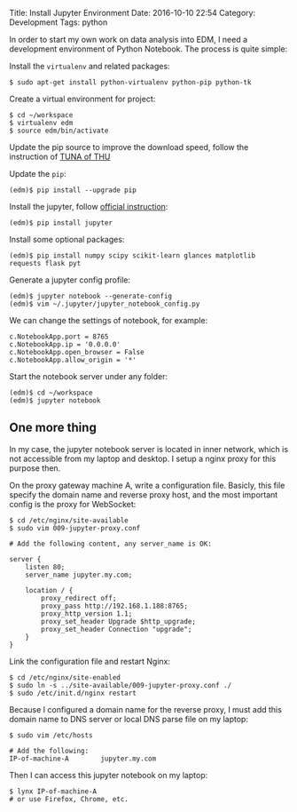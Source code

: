 Title: Install Jupyter Environment
Date: 2016-10-10 22:54
Category: Development
Tags: python

In order to start my own work on data analysis into EDM, 
I need a development environment of Python Notebook.
The process is quite simple:

Install the `virtualenv` and related packages:

    $ sudo apt-get install python-virtualenv python-pip python-tk

Create a virtual environment for project:
    
    $ cd ~/workspace
    $ virtualenv edm
    $ source edm/bin/activate

Update the pip source to improve the download speed, follow the instruction of 
[TUNA of THU](https://mirrors.tuna.tsinghua.edu.cn/help/pypi/)
        
Update the `pip`:

    (edm)$ pip install --upgrade pip
    
Install the jupyter, follow [official instruction](https://jupyter.readthedocs.io/en/latest/install.html):

    (edm)$ pip install jupyter
    
Install some optional packages:

    (edm)$ pip install numpy scipy scikit-learn glances matplotlib requests flask pyt

Generate a jupyter config profile:

    (edm)$ jupyter notebook --generate-config
    (edm)$ vim ~/.jupyter/jupyter_notebook_config.py
    
We can change the settings of notebook, for example:

    c.NotebookApp.port = 8765
    c.NotebookApp.ip = '0.0.0.0'
    c.NotebookApp.open_browser = False
    c.NotebookApp.allow_origin = '*'
    
Start the notebook server under any folder:

    (edm)$ cd ~/workspace
    (edm)$ jupyter notebook

    
## One more thing

In my case, the jupyter notebook server is located in inner network, 
which is not accessible from my laptop and desktop.
I setup a nginx proxy for this purpose then.

On the proxy gateway machine A, write a configuration file.
Basicly, this file specify the domain name and reverse proxy host,
and the most important config is the proxy for WebSocket:

    $ cd /etc/nginx/site-available
    $ sudo vim 009-jupyter-proxy.conf
    
    # Add the following content, any server_name is OK:
    
    server {
        listen 80;
        server_name jupyter.my.com;

        location / {
            proxy_redirect off;
            proxy_pass http://192.168.1.188:8765;
            proxy_http_version 1.1;
            proxy_set_header Upgrade $http_upgrade;
            proxy_set_header Connection "upgrade";
        }
    }

Link the configuration file and restart Nginx:
    
    $ cd /etc/nginx/site-enabled
    $ sudo ln -s ../site-available/009-jupyter-proxy.conf ./
    $ sudo /etc/init.d/nginx restart

Because I configured a domain name for the reverse proxy,
I must add this domain name to DNS server or local DNS parse file on my laptop:

    $ sudo vim /etc/hosts
    
    # Add the following:
    IP-of-machine-A        jupyter.my.com
    
Then I can access this jupyter notebook on my laptop:

    $ lynx IP-of-machine-A
    # or use Firefox, Chrome, etc.